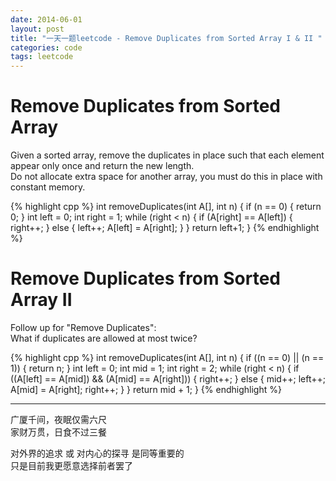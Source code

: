 ```yaml
---
date: 2014-06-01
layout: post
title: "一天一题leetcode - Remove Duplicates from Sorted Array I & II "
categories: code
tags: leetcode
---
```


# Remove Duplicates from Sorted Array
Given a sorted array, remove the duplicates in place such that each element appear only once and return the new length.   
Do not allocate extra space for another array, you must do this in place with constant memory.   
<!--more-->

{% highlight cpp %}
int removeDuplicates(int A[], int n) {
    if (n == 0) {
        return 0;
    }
    int left = 0;
    int right = 1;
    while (right < n) {
        if (A[right] == A[left]) {
            right++;
        } else {
            left++;
            A[left] = A[right];
        }
    }
    return left+1;
}
{% endhighlight %}


# Remove Duplicates from Sorted Array II
Follow up for "Remove Duplicates":   
What if duplicates are allowed at most twice?   

{% highlight cpp %}
int removeDuplicates(int A[], int n) {
    if ((n == 0) || (n == 1)) {
        return n;
    }
    int left = 0;
    int mid = 1;
    int right = 2;
    while (right < n) {
        if ((A[left] == A[mid]) && (A[mid] == A[right])) {
            right++;
        } else {
            mid++;
            left++;
            A[mid] = A[right];
            right++;
        }
    }
    return mid + 1;
}
{% endhighlight %}

---
广厦千间，夜眠仅需六尺   
家财万贯，日食不过三餐   

对外界的追求 或 对内心的探寻 是同等重要的   
只是目前我更愿意选择前者罢了   
